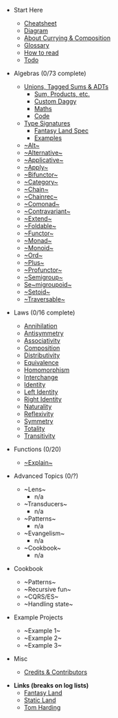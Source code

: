 * Start Here
  * [Cheatsheet](start-here/cheatsheet.md)
  * [Diagram](start-here/diagram.md)
  * [About Currying & Composition](start-here/currying-composition.md)
  * [Glossary](start-here/glossary.md)
  * [How to read](start-here/how-to-read.md)
  * [Todo](start-here/todo.md)

* Algebras (0/73 complete)
  * [Unions, Tagged Sums & ADTs](foundational/adts/explain.md)
    * [Sum, Products, etc.](foundational/adts/sums-products.md)
    * [Custom Daggy](foundational/adts/custom-daggy.md)
    * [Maths](foundational/adts/maths.md)
    * [Code](foundational/adts/code.md)
  * [Type Signatures](foundational/type-signatures/explain.md)
    * [Fantasy Land Spec](foundational/type-signatures/fantasy-land.md)
    * [Examples](foundational/type-signatures/examples.md)
  * [~Alt~](foundational/alt/explain.md)
    <!-- * [Code](foundational/alt/code.md) -->
  * [~Alternative~](foundational/alternative/explain.md)
    <!-- * [Code](foundational/alternative/code.md) -->
  * [~Applicative~](foundational/applicative/explain.md)
    <!-- * [Code](foundational/applicative/code.md) -->
  * [~Apply~](foundational/apply/explain.md)
    <!-- * [Code](foundational/apply/code.md) -->
  * [~Bifunctor~](foundational/bifunctor/explain.md)
    <!-- * [Code](foundational/bifunctor/code.md) -->
  * [~Category~](foundational/category/explain.md)
    <!-- * [Code](foundational/category/code.md) -->
  * [~Chain~](foundational/chain/explain.md)
    <!-- * [Code](foundational/chain/code.md) -->
  * [~Chainrec~](foundational/chainrec/explain.md)
    <!-- * [Code](foundational/chainrec/code.md) -->
  * [~Comonad~](foundational/comonad/explain.md)
    <!-- * [Code](foundational/comonad/code.md) -->
  * [~Contravariant~](foundational/contravariant/explain.md)
    <!-- * [Code](foundational/contravariant/code.md) -->
  * [~Extend~](foundational/extend/explain.md)
    <!-- * [Code](foundational/extend/code.md) -->
  * [~Foldable~](foundational/foldable/explain.md)
    <!-- * [Code](foundational/foldable/code.md) -->
  * [~Functor~](foundational/functor/explain.md)
    <!-- * [Code](foundational/functor/code.md) -->
  * [~Monad~](foundational/monad/explain.md)
    <!-- * [Code](foundational/monad/code.md) -->
  * [~Monoid~](foundational/monoid/explain.md)
    <!-- * [Code](foundational/monoid/code.md) -->
  * [~Ord~](foundational/ord/explain.md)
    <!-- * [Code](foundational/ord/code.md) -->
  * [~Plus~](foundational/plus/explain.md)
    <!-- * [Code](foundational/plus/code.md) -->
  * [~Profunctor~](foundational/profunctor/explain.md)
    <!-- * [Code](foundational/profunctor/code.md) -->
  * [~Semigroup~](foundational/semigroup/explain.md)
    <!-- * [Code](foundational/semigroup/code.md) -->
  * [Se~migroupoid~](foundational/semigroupoid/explain.md)
      <!-- * [Code](foundational/semigroupoid/code.md) -->
  * [~Setoid~](foundational/setoid/explain.md)
    <!-- * [Code](foundational/setoid/code.md) -->
  * [~Traversable~](foundational/traversable/explain.md)
    <!-- * [Code](foundational/traversable/code.md) -->

* Laws (0/16 complete)
  * [Annihilation](laws/annihilation.md)
  * [Antisymmetry](laws/antisymmetry.md)
  * [Associativity](laws/associativity.md)
  * [Composition](laws/composition.md)
  * [Distributivity](laws/distributivity.md)
  * [Equivalence](laws/equivalence.md)
  * [Homomorphism](laws/homomorphism.md)
  * [Interchange](laws/interchange.md)
  * [Identity](laws/identity.md)
  * [Left Identity](laws/left-identity.md)
  * [Right Identity](laws/right-identity.md)
  * [Naturality](laws/naturality.md)
  * [Reflexivity](laws/reflexivity.md)
  * [Symmetry](laws/symmetry.md)
  * [Totality](laws/totality.md)
  * [Transitivity](laws/transitivity.md)

* Functions (0/20)
  * [~Explain~](functions/todo.md)

* Advanced Topics (0/?)
  * ~Lens~
    * n/a
  * ~Transducers~
    * n/a
  * ~Patterns~
    * n/a
  * ~Evangelism~
    * n/a
  * ~Cookbook~
    * n/a

* Cookbook
  * ~Patterns~
  * ~Recursive fun~
  * ~CQRS/ES~
  * ~Handling state~

* Example Projects
  * ~Example 1~
  * ~Example 2~
  * ~Example 3~

* Misc
  * [Credits & Contributors](misc/credits-and-contributors.md)

<div class="misc-links">

- **Links (breaks on log lists)**
  - [Fantasy Land](https://github.com/fantasyland/fantasy-land ':target=_blank')
  - [Static Land](https://github.com/fantasyland/static-land ':target=_blank')
  - [Tom Harding](http://tomharding.me ':target=_blank')

<div>
